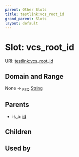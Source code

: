 ```yaml
---
parent: Other Slots
title: testlink:vcs_root_id
grand_parent: Slots
layout: default
---
```


# Slot: vcs_root_id




URI: [testlink:vcs_root_id](https://w3id.org/testlink/vocab/vcs_root_id)

## Domain and Range

None ->  <sub>REQ</sub> [String](types/String.md)

## Parents

 *  is_a: [id](id.md)

## Children


## Used by

